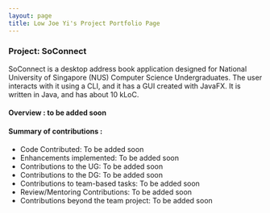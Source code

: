 ```yaml
---
layout: page
title: Low Joe Yi's Project Portfolio Page
---
```


### Project: SoConnect

SoConnect is a desktop address book application designed for National University of Singapore (NUS) Computer Science Undergraduates. The user interacts with it using a CLI, and it has a GUI created with JavaFX. It is written in Java, and has about 10 kLoC.

#### Overview : to be added soon

#### Summary of contributions :
- Code Contributed: To be added soon
- Enhancements implemented: To be added soon
- Contributions to the UG: To be added soon
- Contributions to the DG: To be added soon
- Contributions to team-based tasks: To be added soon
- Review/Mentoring Contributions: To be added soon
- Contributions beyond the team project: To be added soon


[//]: # (* **New Feature**: Added the ability to undo/redo previous commands.)

[//]: # (  * What it does: allows the user to undo all previous commands one at a time. Preceding undo commands can be reversed by using the redo command.)

[//]: # (  * Justification: This feature improves the product significantly because a user can make mistakes in commands and the app should provide a convenient way to rectify them.)

[//]: # (  * Highlights: This enhancement affects existing commands and commands to be added in future. It required an in-depth analysis of design alternatives. The implementation too was challenging as it required changes to existing commands.)

[//]: # (  * Credits: *{mention here if you reused any code/ideas from elsewhere or if a third-party library is heavily used in the feature so that a reader can make a more accurate judgement of how much effort went into the feature}*)

[//]: # ()
[//]: # (* **New Feature**: Added a history command that allows the user to navigate to previous commands using up/down keys.)

[//]: # ()
[//]: # (* **Code contributed**: [RepoSense link]&#40;&#41;)

[//]: # ()
[//]: # (* **Project management**:)

[//]: # (  * Managed releases `v1.3` - `v1.5rc` &#40;3 releases&#41; on GitHub)

[//]: # ()
[//]: # (* **Enhancements to existing features**:)

[//]: # (  * Updated the GUI color scheme &#40;Pull requests [\#33]&#40;&#41;, [\#34]&#40;&#41;&#41;)

[//]: # (  * Wrote additional tests for existing features to increase coverage from 88% to 92% &#40;Pull requests [\#36]&#40;&#41;, [\#38]&#40;&#41;&#41;)

[//]: # ()
[//]: # (* **Documentation**:)

[//]: # (  * User Guide:)

[//]: # (    * Added documentation for the features `delete` and `find` [\#72]&#40;&#41;)

[//]: # (    * Did cosmetic tweaks to existing documentation of features `clear`, `exit`: [\#74]&#40;&#41;)

[//]: # (  * Developer Guide:)

[//]: # (    * Added implementation details of the `delete` feature.)

[//]: # ()
[//]: # (* **Community**:)

[//]: # (  * PRs reviewed &#40;with non-trivial review comments&#41;: [\#12]&#40;&#41;, [\#32]&#40;&#41;, [\#19]&#40;&#41;, [\#42]&#40;&#41;)

[//]: # (  * Contributed to forum discussions &#40;examples: [1]&#40;&#41;, [2]&#40;&#41;, [3]&#40;&#41;, [4]&#40;&#41;&#41;)

[//]: # (  * Reported bugs and suggestions for other teams in the class &#40;examples: [1]&#40;&#41;, [2]&#40;&#41;, [3]&#40;&#41;&#41;)

[//]: # (  * Some parts of the history feature I added was adopted by several other class mates &#40;[1]&#40;&#41;, [2]&#40;&#41;&#41;)

[//]: # ()
[//]: # (* **Tools**:)

[//]: # (  * Integrated a third party library &#40;Natty&#41; to the project &#40;[\#42]&#40;&#41;&#41;)

[//]: # (  * Integrated a new Github plugin &#40;CircleCI&#41; to the team repo)

[//]: # ()
[//]: # (* _{you can add/remove categories in the list above}_)
